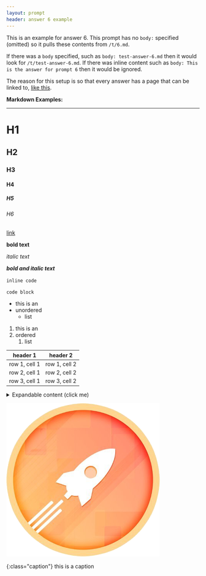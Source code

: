 ```yaml
---
layout: prompt
header: answer 6 example
---
```



This is an example for answer 6. This prompt has no `body:` specified (omitted) so it pulls these contents from `/t/6.md`. 

If there was a `body` specified, such as `body: test-answer-6.md` then it would look for `/t/test-answer-6.md`. If there was inline content such as `body: This is the answer for prompt 6` then it would be ignored.

The reason for this setup is so that every answer has a page that can be linked to, [like this](/t/6).



**Markdown Examples:**

---

# H1

## H2

### H3

#### H4

##### H5

###### H6

[link](/t/test/)

**bold text**

*italic text*

__*bold and italic text*__

`inline code`

```
code block
```

- this is an
- unordered
    - list

1. this is an
1. ordered
    1. list

header 1      | header 2
--------------|--------------
row 1, cell 1 | row 1, cell 2
row 2, cell 1 | row 2, cell 2
row 3, cell 1 | row 3, cell 2

<details markdown="1">
  <summary>Expandable content (click me)</summary>
  Peek a boo!

  - I
    - see
      - you
</details>


![](/assets/img/logo.png)


{:class="caption"}
this is a caption



